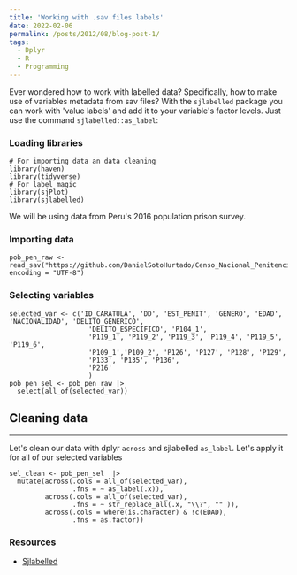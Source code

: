 ```yaml
---
title: 'Working with .sav files labels'
date: 2022-02-06
permalink: /posts/2012/08/blog-post-1/
tags:
  - Dplyr
  - R
  - Programming
---
```


Ever wondered how to work with labelled data? Specifically, how to make use of variables metadata from sav files? With the `sjlabelled` package you can work with 'value labels' and add it to your variable's factor levels. Just use the command `sjlabelled::as_label`:

### Loading libraries

```
# For importing data an data cleaning
library(haven)
library(tidyverse)
# For label magic
library(sjPlot)
library(sjlabelled)
```
We will be using data from Peru's 2016 population prison survey.

### Importing data
```
pob_pen_raw <- read_sav("https://github.com/DanielSotoHurtado/Censo_Nacional_Penitenciario/raw/main/_data/pob_pen_sel.sav", encoding = "UTF-8")
```
### Selecting variables
```
selected_var <- c('ID_CARATULA', 'DD', 'EST_PENIT', 'GENERO', 'EDAD', 'NACIONALIDAD', 'DELITO_GENERICO',
                    'DELITO_ESPECIFICO', 'P104_1',
                    'P119_1', 'P119_2', 'P119_3', 'P119_4', 'P119_5', 'P119_6',
                    'P109_1','P109_2', 'P126', 'P127', 'P128', 'P129',
                    'P133', 'P135', 'P136',
                    'P216'
                    )
pob_pen_sel <- pob_pen_raw |>
  select(all_of(selected_var))
```

## Cleaning data
------
Let's clean our data with dplyr `across` and sjlabelled `as_label`. Let's apply it for all of our selected variables
```
sel_clean <- pob_pen_sel  |> 
  mutate(across(.cols = all_of(selected_var),
                .fns = ~ as_label(.x)),
         across(.cols = all_of(selected_var),
                .fns = ~ str_replace_all(.x, "\\?", "" )),
         across(.cols = where(is.character) & !c(EDAD),
                .fns = as.factor))
```
### Resources

* [Sjlabelled](https://strengejacke.github.io/sjlabelled/articles/labelleddata.html#getting-and-setting-value-and-variable-labels-1)
